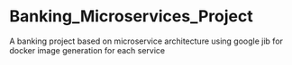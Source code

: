 # Banking_Microservices_Project
A banking project based on microservice architecture using google jib for docker image generation for each service
